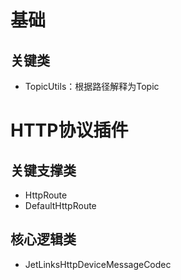 # 基础

## 关键类
* TopicUtils：根据路径解释为Topic


# HTTP协议插件

## 关键支撑类
* HttpRoute
* DefaultHttpRoute

## 核心逻辑类
* JetLinksHttpDeviceMessageCodec